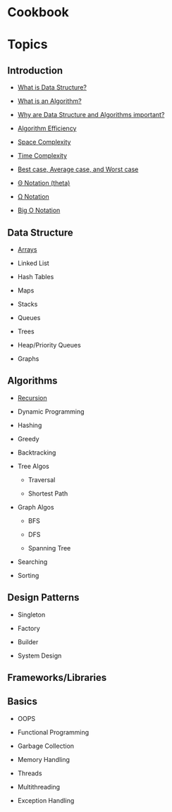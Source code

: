 # Cookbook

# Topics

## Introduction

- [What is Data Structure?](Introduction/README.md#what-is-data-structure)

- [What is an Algorithm?](Introduction/README.md#what-is-an-algorithm)

- [Why are Data Structure and Algorithms important?](Introduction/README.md#why-are-data-structure-and-algorithms-important)

- [Algorithm Efficiency](Introduction/README.md#algorithm-efficiency)

- [Space Complexity](Introduction/README.md#space-complexity)

- [Time Complexity](Introduction/README.md#time-complexity)

- [Best case, Average case, and Worst case](Introduction/README.md#best-case-average-case-and-worst-case)

- [Θ Notation (theta)](Introduction/README.md#θ-notation-theta)

- [Ω Notation](Introduction/README.md#ω-notation)

- [Big O Notation](Introduction/README.md#big-o-notation)

## Data Structure

- [Arrays](Data-Structure/Arrays/README.md)

- Linked List

- Hash Tables

- Maps

- Stacks

- Queues

- Trees

- Heap/Priority Queues

- Graphs

## Algorithms

- [Recursion](Algorithms/Recursion/README.md#recursion)

- Dynamic Programming

- Hashing

- Greedy

- Backtracking

- Tree Algos

    - Traversal

    - Shortest Path

- Graph Algos

    - BFS

    - DFS

    - Spanning Tree

- Searching

- Sorting

## Design Patterns

- Singleton

- Factory

- Builder

- System Design

## Frameworks/Libraries

## Basics

- OOPS

- Functional Programming

- Garbage Collection

- Memory Handling

- Threads

- Multithreading

- Exception Handling
